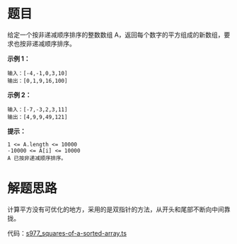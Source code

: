 # 题目

给定一个按非递减顺序排序的整数数组 A，返回每个数字的平方组成的新数组，要求也按非递减顺序排序。

**示例 1：**

```
输入：[-4,-1,0,3,10]
输出：[0,1,9,16,100]
```

**示例 2：**

```
输入：[-7,-3,2,3,11]
输出：[4,9,9,49,121]
```

**提示：**

```
1 <= A.length <= 10000
-10000 <= A[i] <= 10000
A 已按非递减顺序排序。
```

# 解题思路

计算平方没有可优化的地方，采用的是双指针的方法，从开头和尾部不断向中间靠拢。

代码：[s977_squares-of-a-sorted-array.ts](../src/algorithms/s977_squares-of-a-sorted-array.ts)
